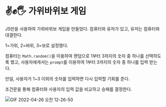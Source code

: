 # ✌️✊🖐️ 가위바위보 게임
JS만을 사용하여 가위바위보 게임을 만들었다. 컴퓨터와 유저가 있고, 유저는 컴퓨터와 대결한다.

1=가위, 2=바위, 3=보로 설정했다.

컴퓨터는 `Math.random()`을 이용하여 랜덤으로 1부터 3까지의 숫자 중 하나를 선택하도록 했고, 사용자에게서는 `prompt`를 이용하여 1부터 3까지의 숫자 중 하나를 입력 받는다.

만일, 사용자가 1~3 이외의 숫자를 입력하면 다시 입력할 기회를 준다.

조건문을 통해 컴퓨터와 사용자의 입력 값을 비교하고 승패를 결정한다.

![GIF 2022-04-26 오전 12-26-50](https://user-images.githubusercontent.com/103479942/165123162-2e826ab9-c984-4d87-9f9b-9cf7915ed8a8.gif)
